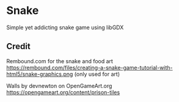 # Snake
Simple yet addicting snake game using libGDX

## Credit
Rembound.com for the snake and food art
https://rembound.com/files/creating-a-snake-game-tutorial-with-html5/snake-graphics.png (only used for art)

Walls by devnewton on OpenGameArt.org
https://opengameart.org/content/prison-tiles
